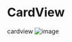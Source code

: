 # CardView
cardview
![image](http://img.blog.csdn.net/20170608203305743?watermark/2/text/aHR0cDovL2Jsb2cuY3Nkbi5uZXQvaGFpX3FpbmdfeHVfa29uZw==/font/5a6L5L2T/fontsize/400/fill/I0JBQkFCMA==/dissolve/70/gravity/SouthEast)
